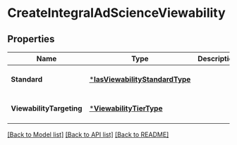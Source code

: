 # CreateIntegralAdScienceViewability

## Properties
Name | Type | Description | Notes
------------ | ------------- | ------------- | -------------
**Standard** | [***IasViewabilityStandardType**](IASViewabilityStandardType.md) |  | [optional] [default to null]
**ViewabilityTargeting** | [***ViewabilityTierType**](ViewabilityTierType.md) |  | [optional] [default to null]

[[Back to Model list]](../README.md#documentation-for-models) [[Back to API list]](../README.md#documentation-for-api-endpoints) [[Back to README]](../README.md)

